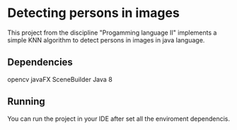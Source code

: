 # Detecting persons in images

This project from the discipline "Progamming language II" implements a simple KNN algorithm to detect persons in images in java language.


## Dependencies
  opencv
  javaFX
  SceneBuilder
  Java 8
  
## Running
   You can run the project in your IDE after set all the enviroment dependencis.
